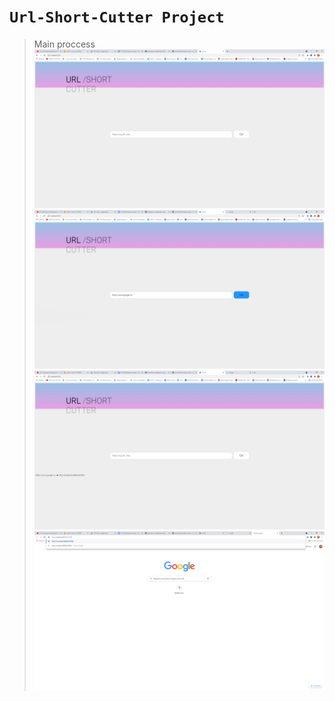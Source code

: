 ﻿# `Url-Short-Cutter Project`
  > Main proccess
![Home page](https://github.com/ousookie/java/blob/main/UrlShortCutter/images/usrl-short-cutter_home_page.png)
![Input field for long source URL](https://github.com/ousookie/java/blob/main/UrlShortCutter/images/url-short-cutter_main_logic1.png)
![Main controller cut logic](https://github.com/ousookie/java/blob/main/UrlShortCutter/images/url_short_cutter_main_logic2.png)
![Main controller redirect logic](https://github.com/ousookie/java/blob/main/UrlShortCutter/images/url_short_cutter_main_logic3.png)